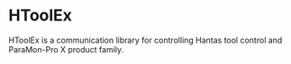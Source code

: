 ﻿# HToolEx

HToolEx is a communication library for controlling Hantas tool control and ParaMon-Pro X product family.